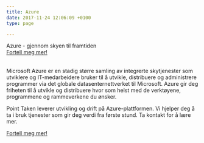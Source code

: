 ```yaml
---
title: Azure
date: 2017-11-24 12:06:09 +0100
type: page

---
```

<div class="row splash w-azure" style="margin-bottom:2rem">
    <div class="col-12 splash-wrapper">
        <div class="splash-slogan">Azure - gjennom skyen til framtiden 
        </div>
        <a class="btn btn-primary" href="#" role="button">Fortell meg mer!</a> 
    </div>
</div>

<div class="row">
    <div class="col-12">
        <p class="lead">Microsoft Azure er en stadig større samling av integrerte skytjenester som utviklere og IT-medarbeidere bruker til å utvikle, distribuere og administrere programmer via det globale datasenternettverket til Microsoft. Azure gir deg friheten til å utvikle og distribuere hvor som helst med de verktøyene, programmene og rammeverkene du ønsker.</p>
        <p class="lead">Point Taken leverer utvikling og drift på Azure-plattformen. Vi hjelper deg å ta i bruk tjenester som gir deg verdi fra første stund.
Ta kontakt for å lære mer.</p>        
    </div>
<a class="btn btn-primary" href="#" role="button">Fortell meg mer!</a>    
</div>

